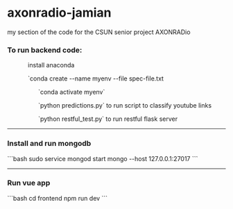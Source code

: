 # axonradio-jamian
my section of the code for the CSUN senior project AXONRADio
<h3>To run backend code:</h3>
<ul>
  <ol>install anaconda</ol>
  <ol>`conda create --name myenv --file spec-file.txt</ol`>
  <ol>`conda activate myenv`</ol>
  <ol>`python predictions.py` to run script to classify youtube links</ol>
  <ol>`python restful_test.py` to run restful flask server</ol>
</ul>
<hr />
<h3>Install and run mongodb</h3>
```bash
  sudo service mongod start
  mongo --host 127.0.0.1:27017
```
<hr />

<h3>Run vue app</h3>
```bash
cd frontend
npm run dev
```

